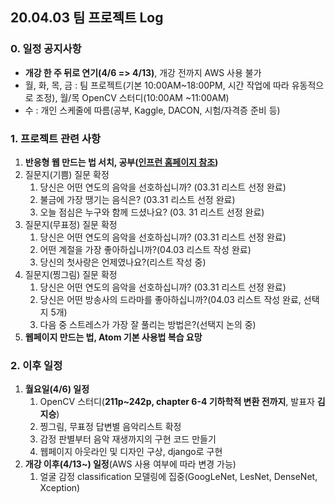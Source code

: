 ## 20.04.03 팀 프로젝트 Log

### 0. 일정 공지사항

- **개강 한 주 뒤로 연기(4/6 => 4/13)**, 개강 전까지 AWS 사용 불가
- 월, 화, 목, 금 : 팀 프로젝트(기본 10:00AM~18:00PM, 시간 작업에 따라 유동적으로 조정), 월/목 OpenCV 스터디(10:00AM ~11:00AM)
- 수 : 개인 스케줄에 따름(공부, Kaggle, DACON, 시험/자격증 준비 등)

### 1. 프로젝트 관련 사항

1. **반응형 웹 만드는 법 서치, 공부([인프런 홈페이지 참조](https://www.inflearn.com/courses?s=반응형))**
2. 질문지(기쁨) 질문 확정
   1. 당신은 어떤 연도의 음악을 선호하십니까? (03.31 리스트 선정 완료)
   2. 불금에 가장 땡기는 음식은? (03.31 리스트 선정 완료)
   3. 오늘 점심은 누구와 함께 드셨나요? (03. 31 리스트 선정 완료)
3. 질문지(무표정) 질문 확정
   1. 당신은 어떤 연도의 음악을 선호하십니까? (03.31 리스트 선정 완료)
   2. 어떤 계절을 가장 좋아하십니까?(04.03 리스트 작성 완료)
   3. 당신의 첫사랑은 언제였나요?(리스트 작성 중)
4. 질문지(찡그림) 질문 확정
   1. 당신은 어떤 연도의 음악을 선호하십니까? (03.31 리스트 선정 완료)
   2. 당신은 어떤 방송사의 드라마를 좋아하십니까?(04.03 리스트 작성 완료, 선택지 5개)
   3. 다음 중 스트레스가 가장 잘 풀리는 방법은?(선택지 논의 중)
5. **웹페이지 만드는 법, Atom 기본 사용법 복습 요망**

### 2. 이후 일정

1. **월요일(4/6) 일정**
   1. OpenCV 스터디(**211p~242p, chapter 6-4 기하학적 변환 전까지**, 발표자 **김지승**)
   2. 찡그림, 무표정 답변별 음악리스트 확정
   3. 감정 판별부터 음악 재생까지의 구현 코드 만들기
   4. 웹페이지 아웃라인 및 디자인 구상, django로 구현
2. **개강 이후(4/13~) 일정**(AWS 사용 여부에 따라 변경 가능)
   1. 얼굴 감정 classification 모델링에 집중(GoogLeNet, LesNet, DenseNet, Xception)
